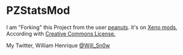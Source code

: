 PZStatsMod
==========

I am "Forking" this Project from the user <a href="http://xeno-mods.com/profile/263" target="_blank">peanuts</a>. it's on <a href="http://xeno-mods.com/mod/81/project-zomboid-stats-mod" target="_blank">Xeno mods</a>, According with <a href="http://creativecommons.org/licenses/" target="_blank">Creative Commons License.</a>

My Twitter, William Henrique <a href="https://twitter.com/Will_Sn0w" target="_blank">@Will_Sn0w</a>
